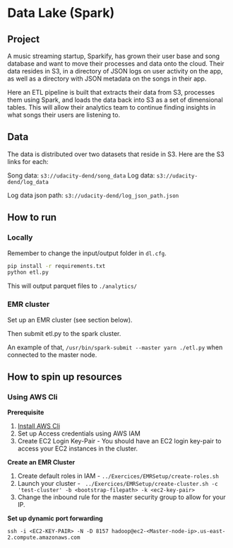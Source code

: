 # Data Lake (Spark)

## Project
A music streaming startup, Sparkify, has grown their user base and song database and want to move their processes and data onto the cloud. Their data resides in S3, in a directory of JSON logs on user activity on the app, as well as a directory with JSON metadata on the songs in their app.

Here an ETL pipeline is built that extracts their data from S3, processes them using Spark, and loads the data back into S3 as a set of dimensional tables. This will allow their analytics team to continue finding insights in what songs their users are listening to.

## Data
The data is distributed over two datasets that reside in S3. Here are the S3 links for each:

Song data: `s3://udacity-dend/song_data`
Log data: `s3://udacity-dend/log_data`

Log data json path: `s3://udacity-dend/log_json_path.json`

## How to run
### Locally
Remember to change the input/output folder in `dl.cfg`.
```bash
pip install -r requirements.txt
python etl.py
```
This will output parquet files to `./analytics/`
### EMR cluster
Set up an EMR cluster (see section below).

Then submit etl.py to the spark cluster.

An example of that,
`/usr/bin/spark-submit --master yarn ./etl.py` when connected to the master node.

## How to spin up resources
### Using AWS Cli
**Prerequisite**
1. [Install AWS Cli](https://docs.aws.amazon.com/cli/latest/userguide/install-cliv2.html)
2. Set up Access credentials using AWS IAM
3. Create EC2 Login Key-Pair - You should have an EC2 login key-pair to access your EC2 instances in the cluster.

**Create an EMR Cluster**
1. Create default roles in IAM - `../Exercices/EMRSetup/create-roles.sh`
2. Launch your cluster - ` ../Exercices/EMRSetup/create-cluster.sh -c 'test-cluster' -b <bootstrap-filepath> -k <ec2-key-pair>`
3. Change the inbound rule for the master security group to allow for your IP.

**Set up dynamic port forwarding**

`ssh -i <EC2-KEY-PAIR> -N -D 8157 hadoop@ec2-<Master-node-ip>.us-east-2.compute.amazonaws.com`